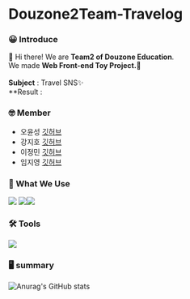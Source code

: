 # Douzone2Team-Travelog

### 😀 Introduce
👋 Hi there! We are **Team2 of Douzone Education**.<br/> 
We made **Web Front-end Toy Project.👀**<br/><br/>
**Subject** : Travel SNS✨<br/>
**Result : </br>

### 🤓 Member
- 오윤성 [깃허브](https://github.com/Dev-lemongrab)
- 강지호 [깃허브](https://github.com/3baaa)
- 이정민 [깃허브](https://github.com/LEE-jm96)
- 임지영 [깃허브](https://github.com/Limitiz)

### 💪 What We Use

<img src="https://img.shields.io/badge/html5-66CC99?style=flat-square&logo=html5&logoColor=white"/>  <img src="https://img.shields.io/badge/css-3399FF?style=flat-square&logo=css&logoColor=white"/><img src="https://img.shields.io/badge/javascript-blue&logo=javascript&logoColor=white"/>

### 🛠 Tools

<img src="https://img.shields.io/badge/Eclipse-3300CC?style=flat-square&logo=Eclipse IDE&logoColor=white"/> 

### 🖥 summary

![Anurag's GitHub stats](https://github-readme-stats.vercel.app/api?username=Douzone2Team-Travelog&show_icons=true&theme=radical)

